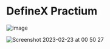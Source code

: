 # DefineX Practium

![image](https://user-images.githubusercontent.com/69505917/220768162-4a4197c5-e792-48d0-99c2-4eda7eb5c8dc.png)

![Screenshot 2023-02-23 at 00 50 27](https://user-images.githubusercontent.com/69505917/220768192-47216e37-7132-45d7-8c2a-45c87023ebbb.png)
